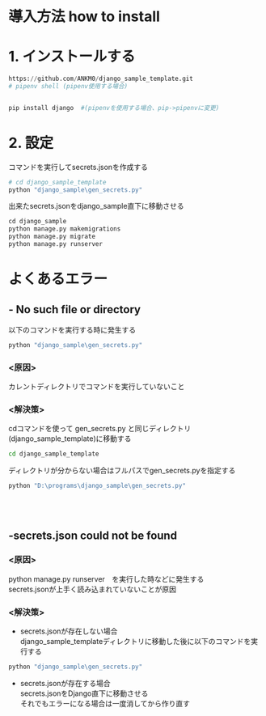 # 導入方法 how to install
# 1. インストールする
```python
https://github.com/ANKM0/django_sample_template.git
# pipenv shell (pipenv使用する場合)


pip install django  #(pipenvを使用する場合、pip->pipenvに変更)
```

# 2. 設定
コマンドを実行してsecrets.jsonを作成する
```python
# cd django_sample_template
python "django_sample\gen_secrets.py"

```
出来たsecrets.jsonをdjango_sample直下に移動させる
```python
cd django_sample
python manage.py makemigrations
python manage.py migrate
python manage.py runserver
```

# よくあるエラー

## - No such file or directory
以下のコマンドを実行する時に発生する
```python
python "django_sample\gen_secrets.py"
```
### <原因>
カレントディレクトリでコマンドを実行していないこと
<br>

### <解決策>
cdコマンドを使って gen_secrets.py と同じディレクトリ(django_sample_template)に移動する
```cmd
cd django_sample_template
```
ディレクトリが分からない場合はフルパスでgen_secrets.pyを指定する
```python
python "D:\programs\django_sample\gen_secrets.py"
```
<br>
<br>


## -secrets.json could not be found
### <原因>
python manage.py runserver　を実行した時などに発生する <br>
secrets.jsonが上手く読み込まれていないことが原因
<br>

### <解決策>
- secrets.jsonが存在しない場合 <br>
django_sample_templateディレクトリに移動した後に以下のコマンドを実行する
```python
python "django_sample\gen_secrets.py"
```


- secrets.jsonが存在する場合 <br>
secrets.jsonをDjango直下に移動させる <br>
それでもエラーになる場合は一度消してから作り直す

